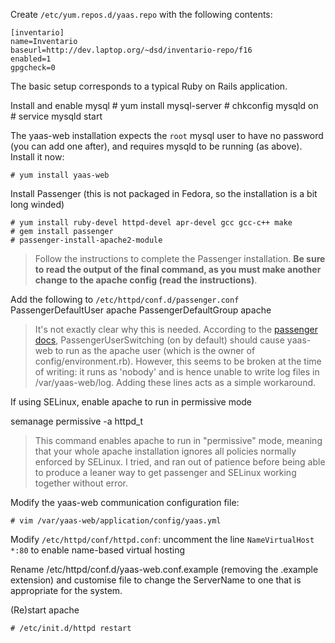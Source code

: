 Create `/etc/yum.repos.d/yaas.repo` with the following contents:

    [inventario]
    name=Inventario
    baseurl=http://dev.laptop.org/~dsd/inventario-repo/f16
    enabled=1
    gpgcheck=0

The basic setup corresponds to a typical Ruby on Rails application.

Install and enable mysql
    # yum install mysql-server
    # chkconfig mysqld on
    # service mysqld start

The yaas-web installation expects the `root` mysql user to have no password (you can add one after), and requires mysqld to be running (as above). Install it now:

    # yum install yaas-web

Install Passenger (this is not packaged in Fedora, so the installation is a bit long winded)

    # yum install ruby-devel httpd-devel apr-devel gcc gcc-c++ make
    # gem install passenger
    # passenger-install-apache2-module

> Follow the instructions to complete the Passenger installation. **Be sure to read the output of the final command, as you must make another change to the apache config (read the instructions)**.

Add the following to `/etc/httpd/conf.d/passenger.conf`
    PassengerDefaultUser apache
    PassengerDefaultGroup apache
> It's not exactly clear why this is needed. According to the <a href="http://www.modrails.com/documentation/Users%20guide%20Apache.html#PassengerUserSwitching">passenger docs</a>, PassengerUserSwitching (on by default) should cause yaas-web to run as the apache user (which is the owner of config/environment.rb). However, this seems to be broken at the time of writing: it runs as 'nobody' and is hence unable to write log files in /var/yaas-web/log. Adding these lines acts as a simple workaround.

If using SELinux, enable apache to run in permissive mode

 semanage permissive -a httpd_t

>This command enables apache to run in "permissive" mode, meaning that your whole apache installation ignores all policies normally enforced by SELinux. I tried, and ran out of patience before being able to produce a leaner way to get passenger and SELinux working together without error.

Modify the yaas-web communication configuration file:

    # vim /var/yaas-web/application/config/yaas.yml

Modify `/etc/httpd/conf/httpd.conf`: uncomment the line `NameVirtualHost *:80` to enable name-based virtual hosting 

Rename /etc/httpd/conf.d/yaas-web.conf.example (removing the .example extension) and customise file to change the ServerName to one that is appropriate for the system.

(Re)start apache

    # /etc/init.d/httpd restart

